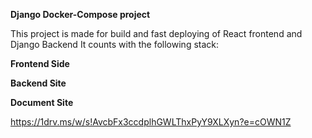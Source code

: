 **Django Docker-Compose project**

This project is made for build and fast deploying of React frontend and Django Backend
It counts with the following stack:

**Frontend Side**


**Backend Site**

**Document Site**

https://1drv.ms/w/s!AvcbFx3ccdplhGWLThxPyY9XLXyn?e=cOWN1Z


